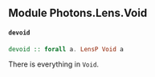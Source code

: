 ## Module Photons.Lens.Void

#### `devoid`

``` purescript
devoid :: forall a. LensP Void a
```

There is everything in `Void`.


